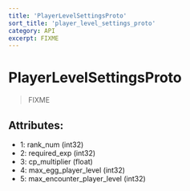 ```yaml
---
title: 'PlayerLevelSettingsProto'
sort_title: 'player_level_settings_proto'
category: API
excerpt: FIXME
---
```


# PlayerLevelSettingsProto

> FIXME

## Attributes:

- 1: rank_num (int32) 
- 2: required_exp (int32) 
- 3: cp_multiplier (float) 
- 4: max_egg_player_level (int32)
- 5: max_encounter_player_level (int32)
